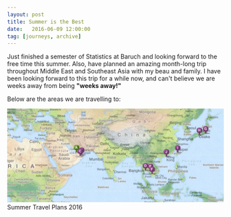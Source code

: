 ```yaml
---
layout: post
title: Summer is the Best
date:   2016-06-09 12:00:00
tag: [journeys, archive]
---
```



Just finished a semester of Statistics at Baruch and looking forward to the free time this summer. Also, have planned an amazing month-long trip throughout Middle East and Southeast Asia with my beau and family. I have been looking forward to this trip for a while now, and can't believe we are weeks away from being <b> "weeks away!" </b>

Below are the areas we are travelling to: 

<img src="/images/postimages/asia-trip.jpg">
<div class="caption">Summer Travel Plans 2016</div>